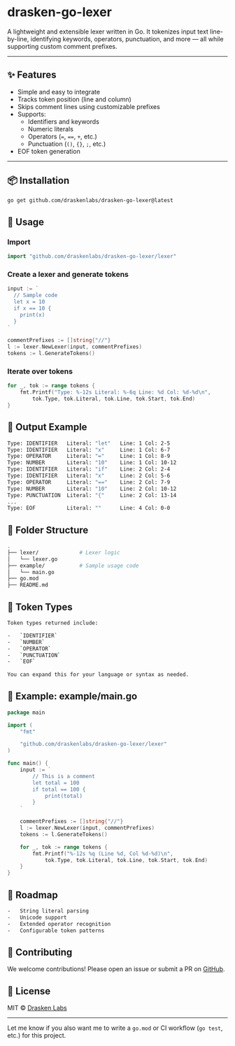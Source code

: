 # drasken-go-lexer

A lightweight and extensible lexer written in Go. It tokenizes input text line-by-line, identifying keywords, operators, punctuation, and more — all while supporting custom comment prefixes.

---

## ✨ Features

- Simple and easy to integrate
- Tracks token position (line and column)
- Skips comment lines using customizable prefixes
- Supports:
  - Identifiers and keywords
  - Numeric literals
  - Operators (`=`, `==`, `+`, etc.)
  - Punctuation (`()`, `{}`, `;`, etc.)
- EOF token generation

---

## 📦 Installation

```bash
go get github.com/draskenlabs/drasken-go-lexer@latest
```

## 🔧 Usage

### Import
```go
import "github.com/draskenlabs/drasken-go-lexer/lexer"
```

### Create a lexer and generate tokens
```go
input := `
  // Sample code
  let x = 10
  if x == 10 {
    print(x)
  }
`

commentPrefixes := []string{"//"}
l := lexer.NewLexer(input, commentPrefixes)
tokens := l.GenerateTokens()
```

### Iterate over tokens
```go
for _, tok := range tokens {
	fmt.Printf("Type: %-12s Literal: %-6q Line: %d Col: %d-%d\n",
		tok.Type, tok.Literal, tok.Line, tok.Start, tok.End)
}
```

## 🧪 Output Example

```bash
Type: IDENTIFIER   Literal: "let"   Line: 1 Col: 2-5
Type: IDENTIFIER   Literal: "x"     Line: 1 Col: 6-7
Type: OPERATOR     Literal: "="     Line: 1 Col: 8-9
Type: NUMBER       Literal: "10"    Line: 1 Col: 10-12
Type: IDENTIFIER   Literal: "if"    Line: 2 Col: 2-4
Type: IDENTIFIER   Literal: "x"     Line: 2 Col: 5-6
Type: OPERATOR     Literal: "=="    Line: 2 Col: 7-9
Type: NUMBER       Literal: "10"    Line: 2 Col: 10-12
Type: PUNCTUATION  Literal: "{"     Line: 2 Col: 13-14
...
Type: EOF          Literal: ""      Line: 4 Col: 0-0
```

## 📁 Folder Structure

```bash
.
├── lexer/             # Lexer logic
│   └── lexer.go
├── example/           # Sample usage code
│   └── main.go
├── go.mod
├── README.md
```

## 📄 Token Types

```bash
Token types returned include:

-   `IDENTIFIER`
-   `NUMBER`
-   `OPERATOR`
-   `PUNCTUATION`
-   `EOF`
    
You can expand this for your language or syntax as needed.
```

## 🧰 Example: example/main.go

```go
package main

import (
	"fmt"

	"github.com/draskenlabs/drasken-go-lexer/lexer"
)

func main() {
	input := `
		// This is a comment
		let total = 100
		if total == 100 {
			print(total)
		}
	`

	commentPrefixes := []string{"//"}
	l := lexer.NewLexer(input, commentPrefixes)
	tokens := l.GenerateTokens()

	for _, tok := range tokens {
		fmt.Printf("%-12s %q (Line %d, Col %d-%d)\n",
			tok.Type, tok.Literal, tok.Line, tok.Start, tok.End)
	}
}
```

## 🚀 Roadmap

```bash
-   String literal parsing
-   Unicode support
-   Extended operator recognition
-   Configurable token patterns
```

## 👥 Contributing

We welcome contributions! Please open an issue or submit a PR on [GitHub](https://github.com/draskenlabs/drasken-go-lexer).

## 📄 License

MIT © [Drasken Labs](https://github.com/draskenlabs)


---

Let me know if you also want me to write a `go.mod` or CI workflow (`go test`, etc.) for this project.
